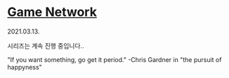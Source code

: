 # [Game Network](https://github.com/PioneerRedwood/GameNetwork.git)

2021.03.13.

시리즈는 계속 진행 중입니다.. 

"If you want something, go get it period." -Chris Gardner in "the pursuit of happyness"